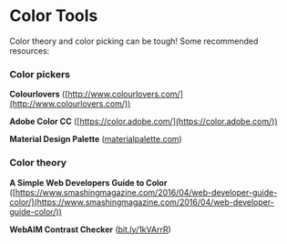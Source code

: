 # Color Tools

Color theory and color picking can be tough! Some recommended resources:

### Color pickers

**Colourlovers** ([http://www.colourlovers.com/](http://www.colourlovers.com/))

**Adobe Color CC** ([https://color.adobe.com/](https://color.adobe.com/))

**Material Design Palette** ([materialpalette.com](https://www.materialpalette.com/))

### Color theory

**A Simple Web Developers Guide to Color** ([https://www.smashingmagazine.com/2016/04/web-developer-guide-color/](https://www.smashingmagazine.com/2016/04/web-developer-guide-color/))

**WebAIM Contrast Checker** ([bit.ly/1kVArrR](http://bit.ly/1kVArrR))
